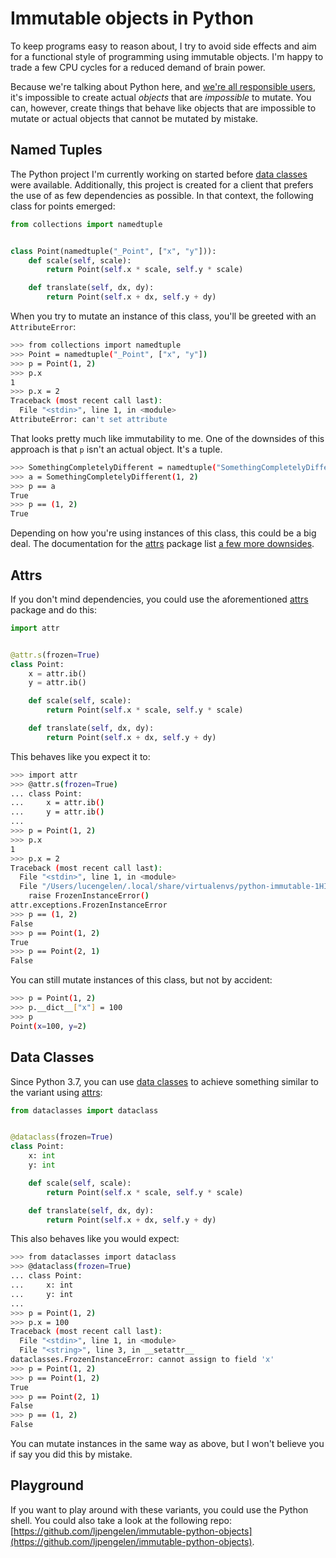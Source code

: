 # Immutable objects in Python

To keep programs easy to reason about, I try to avoid side effects and aim for a functional style of programming using immutable objects.
I'm happy to trade a few CPU cycles for a reduced demand of brain power.

Because we're talking about Python here, and [we're all responsible users](https://docs.python-guide.org/writing/style/#we-are-all-responsible-users), it's impossible to create actual *objects* that are *impossible* to mutate.
You can, however, create things that behave like objects that are impossible to mutate or actual objects that cannot be mutated by mistake.

## Named Tuples

The Python project I'm currently working on started before [data classes](https://docs.python.org/3/library/dataclasses.html) were available.
Additionally, this project is created for a client that prefers the use of as few dependencies as possible.
In that context, the following class for points emerged:

```python
from collections import namedtuple


class Point(namedtuple("_Point", ["x", "y"])):
    def scale(self, scale):
        return Point(self.x * scale, self.y * scale)

    def translate(self, dx, dy):
        return Point(self.x + dx, self.y + dy)
```

When you try to mutate an instance of this class, you'll be greeted with an `AttributeError`:

```sh
>>> from collections import namedtuple
>>> Point = namedtuple("_Point", ["x", "y"])
>>> p = Point(1, 2)
>>> p.x
1
>>> p.x = 2
Traceback (most recent call last):
  File "<stdin>", line 1, in <module>
AttributeError: can't set attribute
```

That looks pretty much like immutability to me.
One of the downsides of this approach is that `p` isn't an actual object.
It's a tuple.

```sh
>>> SomethingCompletelyDifferent = namedtuple("SomethingCompletelyDifferent", "a b")
>>> a = SomethingCompletelyDifferent(1, 2)
>>> p == a
True
>>> p == (1, 2)
True
```

Depending on how you're using instances of this class, this could be a big deal.
The documentation for the [attrs](https://www.attrs.org/en/stable/index.html) package list [a few more downsides](https://www.attrs.org/en/stable/why.html#namedtuples).

## Attrs

If you don't mind dependencies, you could use the aforementioned [attrs](https://www.attrs.org/en/stable/index.html) package and do this:

```python
import attr


@attr.s(frozen=True)
class Point:
    x = attr.ib()
    y = attr.ib()

    def scale(self, scale):
        return Point(self.x * scale, self.y * scale)

    def translate(self, dx, dy):
        return Point(self.x + dx, self.y + dy)
```

This behaves like you expect it to:

```sh
>>> import attr
>>> @attr.s(frozen=True)
... class Point:
...     x = attr.ib()
...     y = attr.ib()
...
>>> p = Point(1, 2)
>>> p.x
1
>>> p.x = 2
Traceback (most recent call last):
  File "<stdin>", line 1, in <module>
  File "/Users/lucengelen/.local/share/virtualenvs/python-immutable-1HIt_5XS/lib/python3.7/site-packages/attr/_make.py", line 428, in _frozen_setattrs
    raise FrozenInstanceError()
attr.exceptions.FrozenInstanceError
>>> p == (1, 2)
False
>>> p == Point(1, 2)
True
>>> p == Point(2, 1)
False
```

You can still mutate instances of this class, but not by accident:

```sh
>>> p = Point(1, 2)
>>> p.__dict__["x"] = 100
>>> p
Point(x=100, y=2)
```

## Data Classes

Since Python 3.7, you can use [data classes](https://docs.python.org/3/library/dataclasses.html) to achieve something similar to the variant using [attrs](https://www.attrs.org/en/stable/index.html):

```python
from dataclasses import dataclass


@dataclass(frozen=True)
class Point:
    x: int
    y: int

    def scale(self, scale):
        return Point(self.x * scale, self.y * scale)

    def translate(self, dx, dy):
        return Point(self.x + dx, self.y + dy)
```

This also behaves like you would expect:

```sh
>>> from dataclasses import dataclass
>>> @dataclass(frozen=True)
... class Point:
...     x: int
...     y: int
...
>>> p = Point(1, 2)
>>> p.x = 100
Traceback (most recent call last):
  File "<stdin>", line 1, in <module>
  File "<string>", line 3, in __setattr__
dataclasses.FrozenInstanceError: cannot assign to field 'x'
>>> p = Point(1, 2)
>>> p == Point(1, 2)
True
>>> p == Point(2, 1)
False
>>> p == (1, 2)
False
```

You can mutate instances in the same way as above, but I won't believe you if say you did this by mistake.

## Playground

If you want to play around with these variants, you could use the Python shell.
You could also take a look at the following repo: [https://github.com/ljpengelen/immutable-python-objects](https://github.com/ljpengelen/immutable-python-objects).
